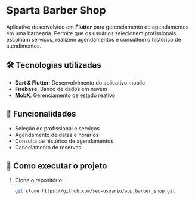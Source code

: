 # Sparta Barber Shop

Aplicativo desenvolvido em **Flutter** para gerenciamento de agendamentos em uma barbearia. Permite que os usuários selecionem profissionais, escolham serviços, realizem agendamentos e consultem o histórico de atendimentos.

## 🛠 Tecnologias utilizadas

- **Dart & Flutter**: Desenvolvimento do aplicativo mobile
- **Firebase**: Banco de dados em nuvem
- **MobX**: Gerenciamento de estado reativo

## 📌 Funcionalidades

- Seleção de profissional e serviços
- Agendamento de datas e horários
- Consulta de histórico de agendamentos
- Cancelamento de reservas

## 🚀 Como executar o projeto

1. Clone o repositório:
   ```sh
   git clone https://github.com/seu-usuario/app_barber_shop.git
